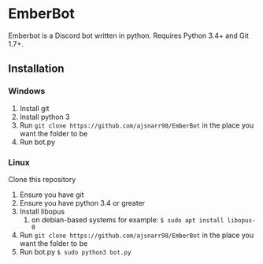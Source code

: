 # EmberBot
Emberbot is a Discord bot written in python. Requires Python 3.4+ and Git 1.7+.

## Installation
### Windows
1. Install git
1. Install python 3
1. Run `git clone https://github.com/ajsnarr98/EmberBot` in the place you want the folder to be
1. Run bot.py

### Linux
Clone this repository
1. Ensure you have git
1. Ensure you have python 3.4 or greater
1. Install libopus
   1. on debian-based systems for example: `$ sudo apt install libopus-0`
1. Run `git clone https://github.com/ajsnarr98/EmberBot` in the place you want the folder to be
1. Run bot.py
   `$ sudo python3 bot.py`
